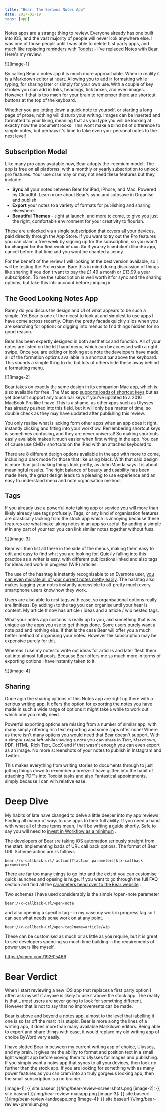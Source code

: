 ```yaml
---
title: "Bear: The Serious Notes App"
date: 2017-01-19
tags: [app]
---
```

Notes apps are a strange thing to review. Everyone already has one built into iOS, and the vast majority of people will never look anywhere else. I was one of those people until I was able to delete first party apps, and [much like replacing reminders with Todoist][1] - I've replaced Notes with Bear. Here's my review.

![][image-1]

By calling Bear a notes app it is much more approachable. When in reality it is a Markdown editor at heart. Allowing you to add in formatting while typing, for sharing later or simply for your own use. With a couple of key strokes you can add in links, headings, tick boxes, and even images. However if that is too much for your brain to remember there are shortcut buttons at the top of the keyboard. 

Whether you are jotting down a quick note to yourself, or starting a long page of prose, nothing will disturb your writing. Images can be inserted and formatted to your liking, meaning that as you type you will be looking at exactly how the document looks. This wont make a blind bit of difference to simple notes, but perhaps it's time to take even your personal notes to the next level!

## Subscription Model
Like many pro apps available now, Bear adopts the freemium model. The app is free on all platforms, with a monthly or yearly subscription to unlock pro features. Your use case may or may not need these features but they include: 
* **Sync** all your notes between Bear for iPad, iPhone, and Mac. Powered by CloudKit. Learn more about Bear's sync and autosave in Organise and publish. 
* **Export** your notes to a variety of formats for publishing and sharing elsewhere.
* **Beautiful Themes** - eight at launch, and more to come, to give you just the right, comfortable environment for your creativity to flourish.

These are unlocked via a single subscription that covers all your devices, paid directly through the App Store. If you want to try out the Pro features you can claim a free week by signing up for the subscription, so you won't be charged for the first week of use. So if you try it and don't like the app, cancel before that time and you wont be chanted a penny.

For the benefit of the review I will looking at the best version available, so I will be testing the Pro version. Bare this in mind during discussion of things like sharing if you don't want to pay the £1.49 a month or £13.99 a year subscription. To me the subscription is well worth it for sync and the sharing options, but take this into account before jumping in.

## The Good Looking Notes App
Rarely do you discus the design and UI of what appears to be such a simple. Yet Bear is one of the nicest to look at and simplest to use apps I have come across recently. Often the pretty facade quickly slips when you are searching for options or digging into menus to find things hidden for no good reason.  

Bear has been expertly designed in both aesthetics and function. All of your notes are listed on the left hand menu, which can be accessed with a right swipe. Once you are editing or looking at a note the developers have made all of the formation options available in a shortcut bar above the keyboard. This sounds a simple thing to do, but lots of others hide these away behind a formatting menu.

![][image-2]

Bear takes on exactly the same design in its companion Mac app, which is also available for free. The Mac app [supports loads of shortcut keys][2] but as yet doesn’t support any touch bar keys if you’ve updated to a 2016 MacBook Pro like I have. This is a shame, as other apps such as Ulysses has already pushed into this field, but it will only be a matter of time, so double check as they may have updated after publishing this review.

You only realise what is lacking form other apps when an app does it right, instantly clicking and fitting into your workflow. Remembering shortcut keys is sometimes confusing, and they are never universal! So making shortcuts easily available makes it much easier when first writing in the app. You can of cause use CMD+ shortcuts on the iPad with an attached keyboard to.

There are 8 different design options available in the app with more to come, including a dark mode for those that like using black. With that said design is more than just making things look pretty, as John Maeda says it is about meaningful results. The right balance of beauty and usability has been made here, the great design leads to a pleasing to use experience and an easy to understand menu and note organisation method.

## Tags
If you already use a powerful note taking app or service you will more than likely already use tags profusely. Tags, or any kind of organisation features are drastically lacking from the stock app which is annoying because these features are what make taking notes in an app so useful. By adding a simple # in any part of your text you can link similar notes together without fuss. 

![][image-3]

Bear will then list all these in the side of the menus, making them easy to edit and easy to find what you are looking for. Quickly falling into this practice as a writer is easy, with different publications linked and also tags for ideas and work in progress (WIP) articles. 

The use of the hashtag is instantly recognisable to an Evernote user, [you can even migrate all of your current notes pretty easily][3].  The hashtag also makes tagging your notes instantly accessible to all, pretty much every smartphone users know how they work. 

Users are also able to nest tags with ease, so organisational options really are limitless. By adding / to the tag you can organise until your hear is content. My article # now has article / ideas and a article / wip nested tags.
 
What your notes app contains is really up to you, and something that is as unique as the apps you use to get things done. Some users purely want a note pad and nothing else. If that is the case Bear will offer you a much better method of organising your notes. However the subscription may be expensive purely for this. 

Whereas I use my notes to write out ideas for articles and later flesh them out into almost full posts. Because Bear offers me so much more in terms of exporting options I have instantly taken to it.

![][image-4]

## Sharing
Once agin the sharing options of this Notes app are right up there with a serious writing app. It offers the option for exporting the notes you have made in such a wide range of options it might take a while to work out which one you really need.

Powerful exporting options are missing from a number of similar app, with many simply offering rich text exporting and some apps offer none! Where as there isn't many options you would need that Bear doesn't support. With a simple swipe left while viewing a note you can share in Text, Markdown, PDF, HTML, Rich Text, DocX and if that wasn't enough you can even export as an image. No more screenshots of your notes to publish in Instagram and Twitter.

This makes everything from writing stories to documents through to just jotting things down to remember a breeze. I have gotten into the habit of attaching PDF's into Todoist tasks and also Fantastical appointments, simply because I can with relative ease. 

# Deep Dive
My habits of late have changed to delve a little deeper into my app reviews. Finding all manor of ways to use apps to their full ability. If you need a hand with what all of these terms mean, I will be writing a guide shortly. Safe to say you will need to [invest in Workflow as a minimum][4] . 

The developers of Bear are taking iOS automation seriously straight from the start. Implementing loads of URL call back options.  The format of Bear URL Scheme action are as follows
``` 
bear://x-callback-url/[action]?[action parameters]&[x-callback parameters]
```

There are far too many things to go into and the extent you can customise quick launches and opening is huge. If you want to go through the full FAQ section and find all the [parameters head over to the Bear website][5] . 

Two schemes i have used considerably is the simple /open-note parameter 
``` 
bear://x-callback-url/open-note
```
and also opening a specific tag -  in my case my work in progress tag so I can see what needs some work on at any point.
``` 
bear://x-callback-url/open-tag?name=article/wip 
```
These can be customised as much or as little as you require, but it is great to see developers spending so much time building in the requirements of power users like myself. 

https://vimeo.com/192615466

# Bear Verdict
When I start reviewing a new iOS app that replaces a first party option I often ask myself if anyone is likely to use it above the stock app. The reality is that \_
*most* users are never going to look for something different. However that is not to say that no improvements can be made. 

Bear is above and beyond a notes app, almost to the level that labelling it one is so far off the mark it is stupid. Bear is more along the lines of a writing app, it does more than many available Markdown editors. Being able to export and share things with ease, it would replace my old writing app of choice ByWord very easily. 

I have slotted Bear in between my current writing app of choice, Ulysses, and my brain. It gives me the ability to format and position text in a small light weight app before moving them to Ulysses for images and publishing. If you simply want a notes app that syncs to all your devices, then look no further than the stock app. If you are looking for something with as many power features as you can cram into an truly gorgeous looking app, then the small subscription is a no brainer. 

[1]:	http://www.gr36.com/todoist-review/
[2]:	http://www.bear-writer.com/faq/Shortcuts/Mac%20shortcuts/
[3]:	http://www.bear-writer.com/faq/?q=migrate
[4]:	http://www.gr36.com/how-to-get-started-with-workflow/
[5]:	http://www.bear-writer.com/faq/X-callback-url%20Scheme%20documentation/

[image-1]:	{{ site.baseurl }}/img/bear-review-screenshots.png
[image-2]:	{{ site.baseurl }}/img/bear-review-macapp.png
[image-3]:	{{ site.baseurl }}/img/bear-review-landscape.png
[image-4]:	{{ site.baseurl }}/img/bear-review-premium.png